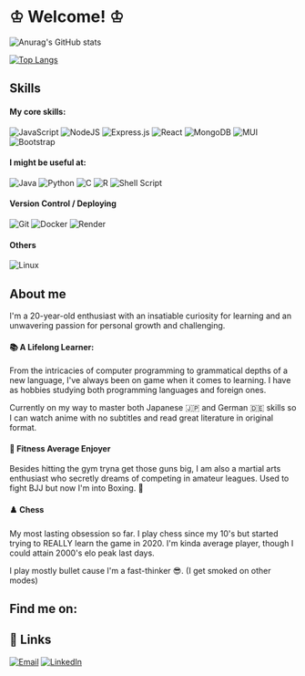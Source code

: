 # ♔ Welcome! ♔

![Anurag's GitHub stats](https://github-readme-stats.vercel.app/api?username=RuanUrb&theme=tokyonight&show_icons=true)

[![Top Langs](https://github-readme-stats.vercel.app/api/top-langs/?username=RuanUrb&theme=tokyonight)](https://github.com/anuraghazra/github-readme-stats)

## Skills

#### My core skills:

![JavaScript](https://img.shields.io/badge/javascript-%23323330.svg?style=for-the-badge&logo=javascript&logoColor=%23F7DF1E)
![NodeJS](https://img.shields.io/badge/node.js-6DA55F?style=for-the-badge&logo=node.js&logoColor=white)
![Express.js](https://img.shields.io/badge/express.js-%23404d59.svg?style=for-the-badge&logo=express&logoColor=%2361DAFB)
![React](https://img.shields.io/badge/react-%2320232a.svg?style=for-the-badge&logo=react&logoColor=%2361DAFB)
![MongoDB](https://img.shields.io/badge/MongoDB-%234ea94b.svg?style=for-the-badge&logo=mongodb&logoColor=white)
![MUI](https://img.shields.io/badge/MUI-%230081CB.svg?style=for-the-badge&logo=mui&logoColor=white)
![Bootstrap](https://img.shields.io/badge/bootstrap-%238511FA.svg?style=for-the-badge&logo=bootstrap&logoColor=white)

#### I might be useful at:

![Java](https://img.shields.io/badge/java-%23ED8B00.svg?style=for-the-badge&logo=openjdk&logoColor=white)
![Python](https://img.shields.io/badge/python-3670A0?style=for-the-badge&logo=python&logoColor=ffdd54)
![C](https://img.shields.io/badge/c-%2300599C.svg?style=for-the-badge&logo=c&logoColor=white)
![R](https://img.shields.io/badge/r-%23276DC3.svg?style=for-the-badge&logo=r&logoColor=white)
![Shell Script](https://img.shields.io/badge/shell_script-%23121011.svg?style=for-the-badge&logo=gnu-bash&logoColor=white)

#### Version Control / Deploying

![Git](https://img.shields.io/badge/git-%23F05033.svg?style=for-the-badge&logo=git&logoColor=white)
![Docker](https://img.shields.io/badge/docker-%230db7ed.svg?style=for-the-badge&logo=docker&logoColor=white)
![Render](https://img.shields.io/badge/Render-%46E3B7.svg?style=for-the-badge&logo=render&logoColor=white)

#### Others

![Linux](https://img.shields.io/badge/Linux-FCC624?style=for-the-badge&logo=linux&logoColor=black)



## About me
I'm a 20-year-old enthusiast with an insatiable curiosity for learning and an unwavering passion for personal growth and challenging.

#### 📚 A Lifelong Learner:
From the intricacies of computer programming to grammatical depths of a new language, I've always been on game when it comes to learning. I have as hobbies studying both programming languages and foreign ones.

Currently on my way to master both Japanese 🇯🇵 and German 🇩🇪 skills so I can watch anime with no subtitles and read great literature in original format.

#### 💪 Fitness Average Enjoyer
Besides hitting the gym tryna get those guns big, I am also a martial arts enthusiast who secretly dreams of competing in amateur leagues. Used to fight BJJ but now I'm into Boxing. 🥊

#### ♟️ Chess
My most lasting obsession so far. I play chess since my 10's but started trying to REALLY learn the game in 2020. I'm kinda average player, though I could attain 2000's elo peak last days.

I play mostly bullet cause I'm a fast-thinker 😎. (I get smoked on other modes)



## Find me on:

## 🔗 Links
[![Email](https://img.shields.io/badge/Gmail-D14836?style=for-the-badge&logo=gmail&logoColor=white)](mailto:ruaurb@alunos.utfpr.edu.br)
[![LinkedIn](https://img.shields.io/badge/linkedin-%230077B5.svg?style=for-the-badge&logo=linkedin&logoColor=white)](https://www.linkedin.com/in/ruan-urbanjos-26b0ba252/)
